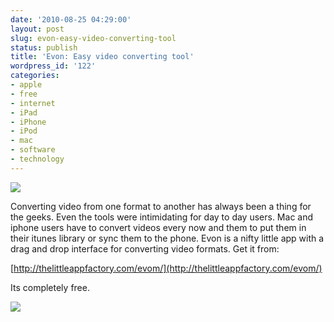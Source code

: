 ```yaml
---
date: '2010-08-25 04:29:00'
layout: post
slug: evon-easy-video-converting-tool
status: publish
title: 'Evon: Easy video converting tool'
wordpress_id: '122'
categories:
- apple
- free
- internet
- iPad
- iPhone
- iPod
- mac
- software
- technology
---
```


  


![](http://2.bp.blogspot.com/_BQ0a8k-GX20/THRIlV_C2PI/AAAAAAAADYQ/O6m0i7CfUXg/s400/logo_256.png)

  


  


Converting video from one format to another has always been a thing for the geeks. Even the tools were intimidating for day to day users.  Mac and iphone users have to convert videos every now and them to put them in their itunes library or sync them to the phone. Evon is a nifty little app with a drag and drop interface for converting video formats. Get it from:

[http://thelittleappfactory.com/evom/](http://thelittleappfactory.com/evom/)

Its completely free.

![](http://2.bp.blogspot.com/_BQ0a8k-GX20/THRIli99_0I/AAAAAAAADYY/iW67JQe7RAc/s400/big_1.png)
